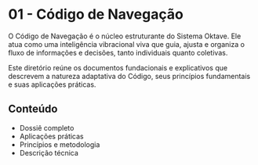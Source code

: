 # 01 - Código de Navegação

O Código de Navegação é o núcleo estruturante do Sistema Oktave. Ele atua como uma inteligência vibracional viva que guia, ajusta e organiza o fluxo de informações e decisões, tanto individuais quanto coletivas.

Este diretório reúne os documentos fundacionais e explicativos que descrevem a natureza adaptativa do Código, seus princípios fundamentais e suas aplicações práticas.

## Conteúdo
- Dossiê completo
- Aplicações práticas
- Princípios e metodologia
- Descrição técnica